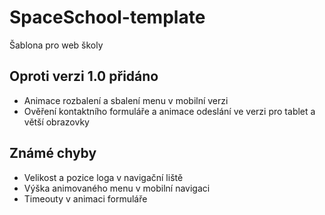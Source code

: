 # SpaceSchool-template
Šablona pro web školy

## Oproti verzi 1.0 přidáno
- Animace rozbalení a sbalení menu v mobilní verzi
- Ověření kontaktního formuláře a animace odeslání ve verzi pro tablet a větší obrazovky

## Známé chyby
- Velikost a pozice loga v navigační liště
- Výška animovaného menu v mobilní navigaci
- Timeouty v animaci formuláře
